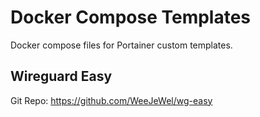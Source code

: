 # Docker Compose Templates
Docker compose files for Portainer custom templates.

## Wireguard Easy
Git Repo: https://github.com/WeeJeWel/wg-easy